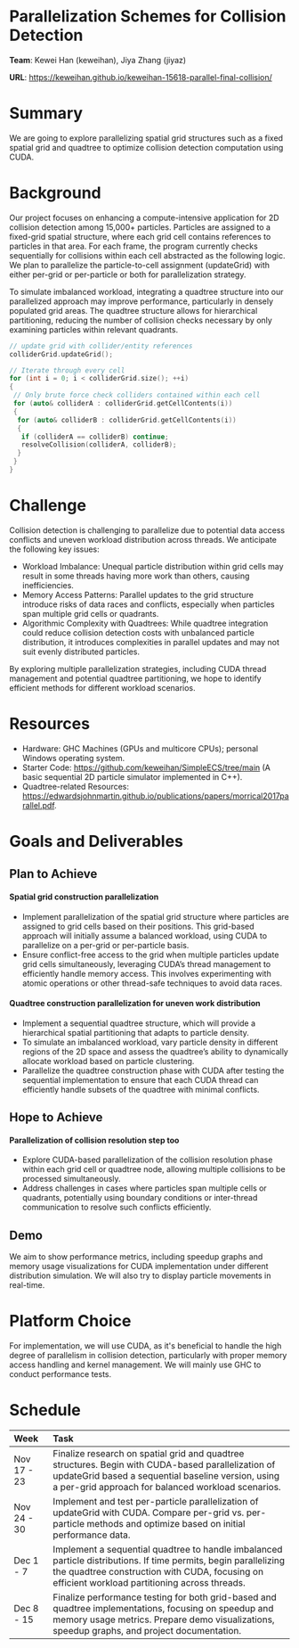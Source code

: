 # Parallelization Schemes for Collision Detection
**Team**: Kewei Han (keweihan), Jiya Zhang (jiyaz)

**URL**: https://keweihan.github.io/keweihan-15618-parallel-final-collision/

# Summary
We are going to explore parallelizing spatial grid structures such as a fixed spatial grid and quadtree to optimize collision detection computation using CUDA.

# Background
Our project focuses on enhancing a compute-intensive application for 2D collision detection among 15,000+ particles. Particles are assigned to a fixed-grid spatial structure, where each grid cell contains references to particles in that area. For each frame, the program currently checks sequentially for collisions within each cell abstracted as the following logic. We plan to parallelize the particle-to-cell assignment (updateGrid) with either per-grid or per-particle or both for parallelization strategy. 

To simulate imbalanced workload, integrating a quadtree structure into our parallelized approach may improve performance, particularly in densely populated grid areas. The quadtree structure allows for hierarchical partitioning, reducing the number of collision checks necessary by only examining particles within relevant quadrants.

```C++
// update grid with collider/entity references
colliderGrid.updateGrid(); 

// Iterate through every cell
for (int i = 0; i < colliderGrid.size(); ++i)
{
 // Only brute force check colliders contained within each cell
 for (auto& colliderA : colliderGrid.getCellContents(i))
 {
  for (auto& colliderB : colliderGrid.getCellContents(i))
  {
   if (colliderA == colliderB) continue;
   resolveCollision(colliderA, colliderB);
  }
 }
}

```

# Challenge
Collision detection is challenging to parallelize due to potential data access conflicts and uneven workload distribution across threads. We anticipate the following key issues:

- Workload Imbalance: Unequal particle distribution within grid cells may result in some threads having more work than others, causing inefficiencies.
- Memory Access Patterns: Parallel updates to the grid structure introduce risks of data races and conflicts, especially when particles span multiple grid cells or quadrants.
- Algorithmic Complexity with Quadtrees: While quadtree integration could reduce collision detection costs with unbalanced particle distribution, it introduces complexities in parallel updates and may not suit evenly distributed particles.

By exploring multiple parallelization strategies, including CUDA thread management and potential quadtree partitioning, we hope to identify efficient methods for different workload scenarios.

# Resources
- Hardware: GHC Machines (GPUs and multicore CPUs); personal Windows operating system.
- Starter Code: https://github.com/keweihan/SimpleECS/tree/main (A basic sequential 2D particle simulator implemented in C++).
- Quadtree-related Resources: https://edwardsjohnmartin.github.io/publications/papers/morrical2017parallel.pdf.

# Goals and Deliverables
## Plan to Achieve

#### **Spatial grid construction parallelization**
- Implement parallelization of the spatial grid structure where particles are assigned to grid cells based on their positions. This grid-based approach will initially assume a balanced workload, using CUDA to parallelize on a per-grid or per-particle basis.
- Ensure conflict-free access to the grid when multiple particles update grid cells simultaneously, leveraging CUDA’s thread management to efficiently handle memory access. This involves experimenting with atomic operations or other thread-safe techniques to avoid data races.

#### **Quadtree construction parallelization for uneven work distribution**
- Implement a sequential quadtree structure, which will provide a hierarchical spatial partitioning that adapts to particle density.
- To simulate an imbalanced workload, vary particle density in different regions of the 2D space and assess the quadtree’s ability to dynamically allocate workload based on particle clustering.
- Parallelize the quadtree construction phase with CUDA after testing the sequential implementation to ensure that each CUDA thread can efficiently handle subsets of the quadtree with minimal conflicts.

## Hope to Achieve
#### **Parallelization of collision resolution step too**
- Explore CUDA-based parallelization of the collision resolution phase within each grid cell or quadtree node, allowing multiple collisions to be processed simultaneously.
- Address challenges in cases where particles span multiple cells or quadrants, potentially using boundary conditions or inter-thread communication to resolve such conflicts efficiently.

## Demo
We aim to show performance metrics, including speedup graphs and memory usage visualizations for CUDA implementation under different distribution simulation. We will also try to display particle movements in real-time.

# Platform Choice
For implementation, we will use CUDA, as it's beneficial to handle the high degree of parallelism in collision detection, particularly with proper memory access handling and kernel management. 
We will mainly use GHC to conduct performance tests.

# Schedule
| Week         | Task       |
|:--------------|:-----------|
| Nov 17 - 23  | Finalize research on spatial grid and quadtree structures. Begin with CUDA-based parallelization of updateGrid based a sequential baseline version, using a per-grid approach for balanced workload scenarios.|
| Nov 24 - 30  | Implement and test per-particle parallelization of updateGrid with CUDA. Compare per-grid vs. per-particle methods and optimize based on initial performance data.|
| Dec 1  -  7  | Implement a sequential quadtree to handle imbalanced particle distributions. If time permits, begin parallelizing the quadtree construction with CUDA, focusing on efficient workload partitioning across threads.|
| Dec 8  - 15  | Finalize performance testing for both grid-based and quadtree implementations, focusing on speedup and memory usage metrics. Prepare demo visualizations, speedup graphs, and project documentation.|
